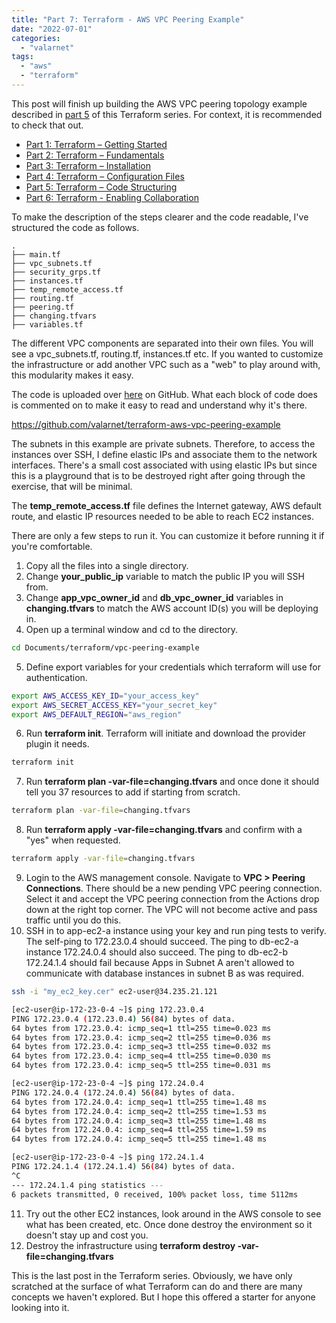 ```yaml
---
title: "Part 7: Terraform - AWS VPC Peering Example"
date: "2022-07-01"
categories: 
  - "valarnet"
tags: 
  - "aws"
  - "terraform"
---
```


This post will finish up building the AWS VPC peering topology example described in [part 5](/posts/part-5-terraform-code-structuring/) of this Terraform series. For context, it is recommended to check that out.

- [Part 1: Terraform – Getting Started](/posts/part-1-getting-started-with-terraform-background/)
- [Part 2: Terraform – Fundamentals](/posts/part-2-terraform-fundamental-concepts/)
- [Part 3: Terraform – Installation](/posts/part-3-terraform-installation/)
- [Part 4: Terraform – Configuration Files](/posts/part-4-terraform-configuration-basics/)
- [Part 5: Terraform – Code Structuring](/posts/part-5-terraform-code-structuring/)
- [Part 6: Terraform - Enabling Collaboration](/posts/part-6-terraform-enabling-collaboration/)

To make the description of the steps clearer and the code readable, I've structured the code as follows.

```
.
├── main.tf
├── vpc_subnets.tf
├── security_grps.tf
├── instances.tf
├── temp_remote_access.tf
├── routing.tf
├── peering.tf
├── changing.tfvars
├── variables.tf
```

The different VPC components are separated into their own files. You will see a vpc_subnets.tf, routing.tf, instances.tf etc. If you wanted to customize the infrastructure or add another VPC such as a "web" to play around with, this modularity makes it easy.

The code is uploaded over [here](https://github.com/valarnet/terraform-aws-vpc-peering-example) on GitHub. What each block of code does is commented on to make it easy to read and understand why it's there.

https://github.com/valarnet/terraform-aws-vpc-peering-example

The subnets in this example are private subnets. Therefore, to access the instances over SSH, I define elastic IPs and associate them to the network interfaces. There's a small cost associated with using elastic IPs but since this is a playground that is to be destroyed right after going through the exercise, that will be minimal.

The **temp_remote_access.tf** file defines the Internet gateway, AWS default route, and elastic IP resources needed to be able to reach EC2 instances.

There are only a few steps to run it. You can customize it before running it if you're comfortable.

1. Copy all the files into a single directory.
2. Change **your_public_ip** variable to match the public IP you will SSH from.
3. Change **app_vpc_owner_id** and **db_vpc_owner_id** variables in **changing.tfvars** to match the AWS account ID(s) you will be deploying in.
4. Open up a terminal window and cd to the directory.
```bash
cd Documents/terraform/vpc-peering-example
```
5. Define export variables for your credentials which terraform will use for authentication.
```bash
export AWS_ACCESS_KEY_ID="your_access_key"
export AWS_SECRET_ACCESS_KEY="your_secret_key"
export AWS_DEFAULT_REGION="aws_region"
```
6. Run **terraform init**. Terraform will initiate and download the provider plugin it needs.
```bash
terraform init
```
7. Run **terraform plan -var-file=changing.tfvars** and once done it should tell you 37 resources to add if starting from scratch.
```bash
terraform plan -var-file=changing.tfvars
```
8. Run **terraform apply -var-file=changing.tfvars** and confirm with a "yes" when requested.
```bash
terraform apply -var-file=changing.tfvars
```
9. Login to the AWS management console. Navigate to **VPC > Peering Connections**. There should be a new pending VPC peering connection. Select it and accept the VPC peering connection from the Actions drop down at the right top corner. The VPC will not become active and pass traffic until you do this.
10. SSH in to app-ec2-a instance using your key and run ping tests to verify. The self-ping to 172.23.0.4 should succeed. The ping to db-ec2-a instance 172.24.0.4 should also succeed. The ping to db-ec2-b 172.24.1.4 should fail because Apps in Subnet A aren't allowed to communicate with database instances in subnet B as was required.
```bash
ssh -i "my_ec2_key.cer" ec2-user@34.235.21.121

[ec2-user@ip-172-23-0-4 ~]$ ping 172.23.0.4
PING 172.23.0.4 (172.23.0.4) 56(84) bytes of data.
64 bytes from 172.23.0.4: icmp_seq=1 ttl=255 time=0.023 ms
64 bytes from 172.23.0.4: icmp_seq=2 ttl=255 time=0.036 ms
64 bytes from 172.23.0.4: icmp_seq=3 ttl=255 time=0.032 ms
64 bytes from 172.23.0.4: icmp_seq=4 ttl=255 time=0.030 ms
64 bytes from 172.23.0.4: icmp_seq=5 ttl=255 time=0.031 ms

[ec2-user@ip-172-23-0-4 ~]$ ping 172.24.0.4
PING 172.24.0.4 (172.24.0.4) 56(84) bytes of data.
64 bytes from 172.24.0.4: icmp_seq=1 ttl=255 time=1.48 ms
64 bytes from 172.24.0.4: icmp_seq=2 ttl=255 time=1.53 ms
64 bytes from 172.24.0.4: icmp_seq=3 ttl=255 time=1.48 ms
64 bytes from 172.24.0.4: icmp_seq=4 ttl=255 time=1.59 ms
64 bytes from 172.24.0.4: icmp_seq=5 ttl=255 time=1.48 ms

[ec2-user@ip-172-23-0-4 ~]$ ping 172.24.1.4
PING 172.24.1.4 (172.24.1.4) 56(84) bytes of data.
^C
--- 172.24.1.4 ping statistics ---
6 packets transmitted, 0 received, 100% packet loss, time 5112ms
```
11. Try out the other EC2 instances, look around in the AWS console to see what has been created, etc. Once done destroy the environment so it doesn't stay up and cost you.
12. Destroy the infrastructure using **terraform destroy -var-file=changing.tfvars**

This is the last post in the Terraform series. Obviously, we have only scratched at the surface of what Terraform can do and there are many concepts we haven't explored. But I hope this offered a starter for anyone looking into it.
